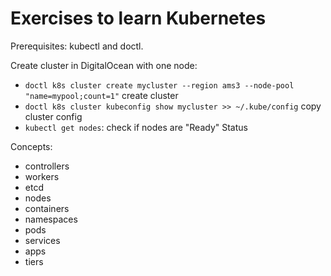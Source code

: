 # Exercises to learn Kubernetes

Prerequisites: kubectl and doctl.

Create cluster in DigitalOcean with one node:
* `doctl k8s cluster create mycluster --region ams3 --node-pool "name=mypool;count=1"` create cluster
* `doctl k8s cluster kubeconfig show mycluster >> ~/.kube/config` copy cluster config
* `kubectl get nodes`: check if nodes are "Ready" Status

Concepts:
* controllers
* workers
* etcd
* nodes
* containers
* namespaces
* pods
* services
* apps
* tiers